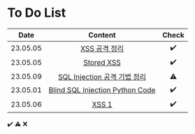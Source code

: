 # To Do List

|Date|Content|Check|
|:------:|:----------:|:---:|
|23.05.05|[XSS 공격 정리](https://github.com/yws-318/Penetration-Testing/blob/main/Master%20Plan/Week%206/Hack/XSS%20%EA%B3%B5%EA%B2%A9%20%EC%A0%95%EB%A6%AC.md)|✔️|
|23.05.05|[Stored XSS](https://github.com/yws-318/Penetration-Testing/blob/main/Master%20Plan/Week%206/Hack/Stored%20XSS.md)|✔️|
|23.05.09|[SQL Injection 공격 기법 정리](https://github.com/yws-318/Penetration-Testing/blob/main/Master%20Plan/Week%206/Hack/SQL%20Injection%20%EA%B3%B5%EA%B2%A9%20%EA%B8%B0%EB%B2%95%20%EC%A0%95%EB%A6%AC.md)|⚠️|
|23.05.01|[Blind SQL Injection Python Code](https://github.com/yws-318/Penetration-Testing/blob/main/Master%20Plan/Week%205/Hack/Blind%20SQL%20Injection%20Python%20Code.py)|✔️|
|23.05.06|[XSS 1](https://github.com/yws-318/Penetration-Testing/blob/main/Master%20Plan/Week%206/Hack/CTF/XSS%201.md)|✔️|

✔️ ⚠️ ❌